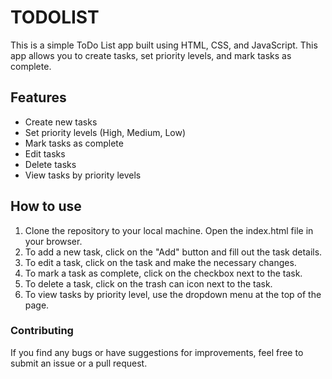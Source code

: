 # TODOLIST

This is a simple ToDo List app built using HTML, CSS, and JavaScript. This app allows you to create tasks, set priority levels, and mark tasks as complete.

## Features
- Create new tasks
- Set priority levels (High, Medium, Low)
- Mark tasks as complete
- Edit tasks
- Delete tasks
- View tasks by priority levels
## How to use
1. Clone the repository to your local machine.
Open the index.html file in your browser.
2. To add a new task, click on the "Add" button and fill out the task details.
3. To edit a task, click on the task and make the necessary changes.
4. To mark a task as complete, click on the checkbox next to the task.
5. To delete a task, click on the trash can icon next to the task.
6. To view tasks by priority level, use the dropdown menu at the top of the page.


### Contributing
If you find any bugs or have suggestions for improvements, feel free to submit an issue or a pull request.

